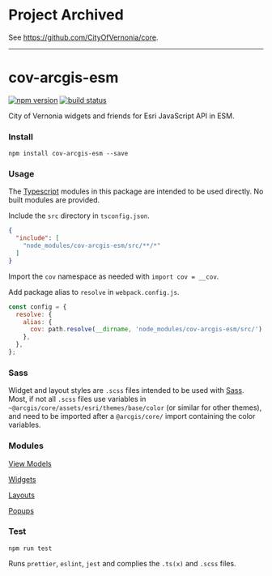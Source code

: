 # Project Archived

See https://github.com/CityOfVernonia/core.

***

# cov-arcgis-esm

[![npm version][npm-img]][npm-url]
[![build status][travis-img]][travis-url]

[npm-img]: https://img.shields.io/npm/v/cov-arcgis-esm.svg?style=flat-square&color=success
[npm-url]: https://www.npmjs.com/package/cov-arcgis-esm
[travis-img]: https://img.shields.io/travis/CityOfVernonia/cov-arcgis-esm/main.svg?style=flat-square
[travis-url]: https://travis-ci.com/CityOfVernonia/cov-arcgis-esm

City of Vernonia widgets and friends for Esri JavaScript API in ESM.

### Install

```shell
npm install cov-arcgis-esm --save
```

### Usage

The [Typescript](https://www.typescriptlang.org/) modules in this package are intended to be used directly. No built modules are provided.

Include the `src` directory in `tsconfig.json`.

```json
{
  "include": [
    "node_modules/cov-arcgis-esm/src/**/*"
  ]
}
```

Import the `cov` namespace as needed with `import cov = __cov`.

Add package alias to `resolve` in `webpack.config.js`.

```javascript
const config = {
  resolve: {
    alias: {
      cov: path.resolve(__dirname, 'node_modules/cov-arcgis-esm/src/'),
    },
  },
};
```

### Sass

Widget and layout styles are `.scss` files intended to be used with [Sass](https://sass-lang.com/). Most, if not all `.scss` files use variables in `~@arcgis/core/assets/esri/themes/base/color` (or similar for other themes), and need to be imported after a `@arcgis/core/` import containing the color variables.

### Modules

[View Models](./src/viewModels/)

[Widgets](./src/widgets/)

[Layouts](./src/layouts/)

[Popups](./src/popups/)

### Test

```shell
npm run test
```

Runs `prettier`, `eslint`, `jest` and complies the `.ts(x)` and `.scss` files.
